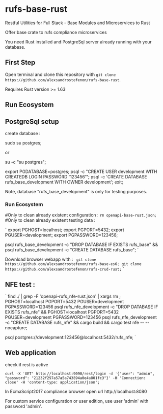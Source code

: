 # rufs-base-rust
Restful Utilities for Full Stack - Base Modules and Microservices to Rust

Offer base crate to rufs compliance microservices

You need Rust installed and PostgreSql server already running with your database.

## First Step

Open terminal and clone this repository with `git clone https://github.com/alexsandrostefenon/rufs-base-rust`.

Requires Rust version >= 1.63

## Run Ecosystem

## PostgreSql setup

create database :

sudo su postgres;

or

su -c "su postgres";

export PGDATABASE=postgres;
psql -c "CREATE USER development WITH CREATEDB LOGIN PASSWORD '123456'";
psql -c 'CREATE DATABASE rufs_base_development WITH OWNER development';
exit;

Note, database "rufs_base_development" is only for testing purposes.

### Run Ecosystem

#Only to clean already existent configuration :
`
rm openapi-base-rust.json;
`
#Only to clean already existent testing data :

`
export PGHOST=localhost;
export PGPORT=5432;
export PGUSER=development;
export PGPASSWORD=123456;

psql rufs_base_development -c "DROP DATABASE IF EXISTS rufs_base" &&
psql rufs_base_development -c "CREATE DATABASE rufs_base";
`

Download browser webapp with :
`
git clone https://github.com/alexsandrostefenon/rufs-base-es6;
git clone https://github.com/alexsandrostefenon/rufs-crud-rust;`
`

## NFE test :
`
find ./ | grep -F 'openapi-rufs_nfe-rust.json' | xargs rm ;\
PGHOST=localhost PGPORT=5432 PGUSER=development PGPASSWORD=123456 psql rufs_nfe_development -c "DROP DATABASE IF EXISTS rufs_nfe" &&
PGHOST=localhost PGPORT=5432 PGUSER=development PGPASSWORD=123456 psql rufs_nfe_development -c "CREATE DATABASE rufs_nfe" &&
cargo build &&
cargo test nfe -- --nocapture;

psql postgres://development:123456@localhost:5432/rufs_nfe;
`

## Web application

check if rest is active

`
curl -X 'GET' http://localhost:9090/rest/login -d '{"user": "admin", "password": "21232f297a57a5a743894a0e4a801fc3"}' -H 'Connection: close' -H 'content-type: application/json';
`

In EcmaScript2017 compliance browser open url http://localhost:8080

For custom service configuration or user edition, use user 'admin' with password 'admin'.

